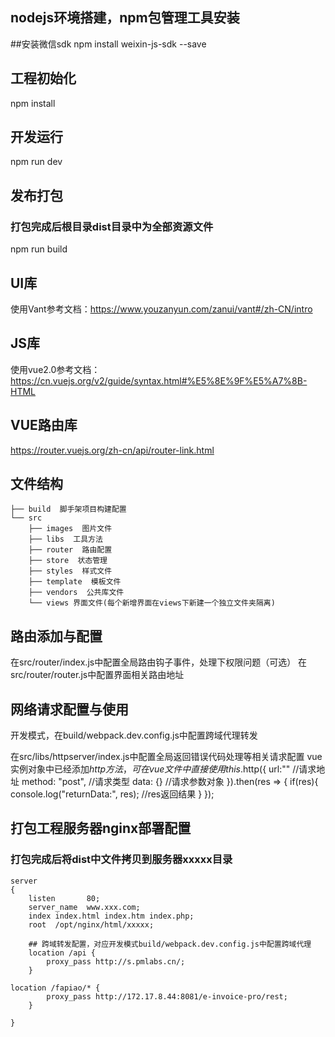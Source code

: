 ## nodejs环境搭建，npm包管理工具安装

##安装微信sdk
npm install weixin-js-sdk --save

## 工程初始化
npm install

## 开发运行
npm run dev

## 发布打包
### 打包完成后根目录dist目录中为全部资源文件
npm run build

## UI库
使用Vant参考文档：https://www.youzanyun.com/zanui/vant#/zh-CN/intro

## JS库
使用vue2.0参考文档：https://cn.vuejs.org/v2/guide/syntax.html#%E5%8E%9F%E5%A7%8B-HTML

## VUE路由库
https://router.vuejs.org/zh-cn/api/router-link.html

## 文件结构
```
├── build  脚手架项目构建配置
└── src
    ├── images  图片文件
    ├── libs  工具方法
    ├── router  路由配置
    ├── store  状态管理
    ├── styles  样式文件
    ├── template  模板文件
    ├── vendors  公共库文件
    └── views 界面文件(每个新增界面在views下新建一个独立文件夹隔离)
```

## 路由添加与配置
在src/router/index.js中配置全局路由钩子事件，处理下权限问题（可选）
在src/router/router.js中配置界面相关路由地址

## 网络请求配置与使用
开发模式，在build/webpack.dev.config.js中配置跨域代理转发

在src/libs/httpserver/index.js中配置全局返回错误代码处理等相关请求配置
vue实例对象中已经添加$http方法，可在vue文件中直接使用
this.$http({
    url:"" //请求地址
    method: "post", //请求类型
    data: {} //请求参数对象
}).then(res => {
    <!-- then中可直接只用this -->
    if(res){
        console.log("returnData:", res); //res返回结果
    }
});

## 打包工程服务器nginx部署配置
### 打包完成后将dist中文件拷贝到服务器xxxxx目录
```
server
{
    listen       80;
    server_name  www.xxx.com;
    index index.html index.htm index.php;
    root  /opt/nginx/html/xxxxx;

    ## 跨域转发配置，对应开发模式build/webpack.dev.config.js中配置跨域代理
    location /api {
        proxy_pass http://s.pmlabs.cn/;
    }

location /fapiao/* {
        proxy_pass http://172.17.8.44:8081/e-invoice-pro/rest;
    }
    
}
```
